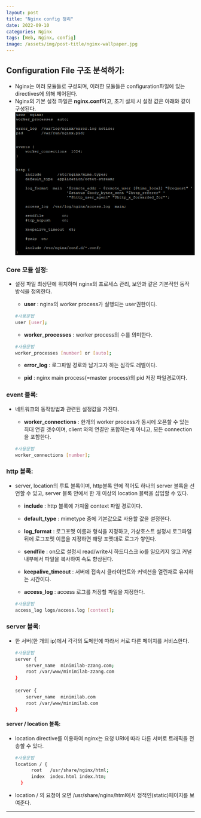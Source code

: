 ```yaml
---
layout: post
title: "Nginx config 정리"
date: 2022-09-10
categories: Nginx
tags: [Web, Nginx, config]
image: /assets/img/post-title/nginx-wallpaper.jpg
---
```


## Configuration File 구조 분석하기:
- Nginx는 여러 모듈들로 구성되며, 이러한 모듈들은 configuration파일에 있는 directives에 의해 제어된다.
- Nginx의 기본 설정 파일은 **nginx.conf**이고, 초기 설치 시 설정 값은 아래와 같이 구성된다.<br>
[![텍스트](/assets/img/post/Linux/nginx.conf%20%EC%B4%88%EA%B8%B0%EC%84%A4%EC%B9%98.PNG)](/assets/img/post/Linux/nginx.conf%20%EC%B4%88%EA%B8%B0%EC%84%A4%EC%B9%98.PNG)

### Core 모듈 설정:
- 설정 파일 최상단에 위치하며 nginx의 프로세스 관리, 보안과 같은 기본적인 동작 방식을 정의한다.

  - **user** : nginx의 worker process가 실행되는 user권한이다.
  ```bash
  #사용문법
  user [user];
  ```

  - **worker_processes** : worker process의 수를 의미한다.
  ```bash
  #사용문법
  worker_processes [number] or [auto];
  ```

  - **error_log** : 로그파일 경로와 남기고자 하는 심각도 레벨이다.

  - **pid** : nginx main process(=master process)의 pid 저장 파일경로이다.

### event 블록:
- 네트워크의 동작방법과 관련된 설정값을 가진다.

  - **worker_connections** : 한개의 worker process가 동시에 오픈할 수 있는 최대 연결 갯수이며, client 와의 연결만 포함하는게 아니고, 모든 connection을 포함한다.
  ```bash
  #사용문법
  worker_connections [number];
  ```

### http 블록:
- server, location의 루트 블록이며, http블록 안에 적어도 하나의 server 블록을 선언할 수 있고, server 블록 안에서 한 개 이상의 location 블럭을 삽입할 수 있다.

  - **include** : http 블록에 가져올 context 파일 경로이다.

  - **default_type** : mimetype 중에 기본값으로 사용할 값을 설정한다.
  
  - **log_format** : 로그포멧 이름과 형식을 지정하고, 가상호스트 설정시 로그파일 뒤에 로그포멧 이름을 지정하면 해당 포맷대로 로그가 쌓인다.

  - **sendfile** : on으로 설정시 read/write시 하드디스크 io를 일으키지 않고 커널 내부에서 파일을 복사하여 속도 향상된다.

  - **keepalive_timeout** : 서버에 접속시 클라이언트와 커넥션을 열린채로 유지하는 시간이다.

  - **access_log** : access 로그를 저장할 파일을 지정한다.
  ```bash
  #사용문법
  access_log logs/access.log [context];
  ```

### server 블록:
- 한 서버(한 개의 ip)에서 각각의 도메인에 따라서 서로 다른 페이지를 서비스한다.
  ```bash
  #사용문법
  server {
      server_name  minimilab-zzang.com;
      root /var/www/minimilab-zzang.com
  }

  server {
      server_name  minimilab.com
      root /var/www/minimilab.com
  }
  ```

#### server / location 블록:
- location directive를 이용하여 nginx는 요청 URI에 따라 다른 서버로 트래픽을 전송할 수 있다.
  ```bash
  #사용문법
  location / {
        root   /usr/share/nginx/html;
        index  index.html index.htm;
    }
  ```
- location / 의 요청이 오면 /usr/share/nginx/html에서 정적인(static)페이지를 보여준다.

* * *